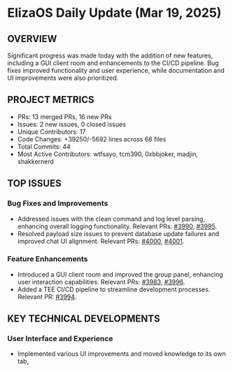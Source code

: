 # ElizaOS Daily Update (Mar 19, 2025)

## OVERVIEW 
Significant progress was made today with the addition of new features, including a GUI client room and enhancements to the CI/CD pipeline. Bug fixes improved functionality and user experience, while documentation and UI improvements were also prioritized.

## PROJECT METRICS
- PRs: 13 merged PRs, 16 new PRs
- Issues: 2 new issues, 0 closed issues
- Unique Contributors: 17
- Code Changes: +39250/-5692 lines across 68 files
- Total Commits: 44
- Most Active Contributors: wtfsayo, tcm390, 0xbbjoker, madjin, shakkernerd

## TOP ISSUES
### Bug Fixes and Improvements
- Addressed issues with the clean command and log level parsing, enhancing overall logging functionality. Relevant PRs: [#3990](https://github.com/elizaos/eliza/pull/3990), [#3995](https://github.com/elizaos/eliza/pull/3995).
- Resolved payload size issues to prevent database update failures and improved chat UI alignment. Relevant PRs: [#4000](https://github.com/elizaos/eliza/pull/4000), [#4001](https://github.com/elizaos/eliza/pull/4001).

### Feature Enhancements
- Introduced a GUI client room and improved the group panel, enhancing user interaction capabilities. Relevant PRs: [#3983](https://github.com/elizaos/eliza/pull/3983), [#3996](https://github.com/elizaos/eliza/pull/3996).
- Added a TEE CI/CD pipeline to streamline development processes. Relevant PR: [#3994](https://github.com/elizaos/eliza/pull/3994).

## KEY TECHNICAL DEVELOPMENTS
### User Interface and Experience
- Implemented various UI improvements and moved knowledge to its own tab,